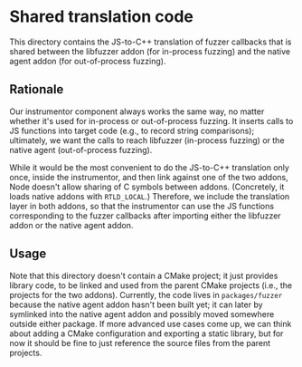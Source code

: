 # Shared translation code

This directory contains the JS-to-C++ translation of fuzzer callbacks that is
shared between the libfuzzer addon (for in-process fuzzing) and the native agent
addon (for out-of-process fuzzing).

## Rationale

Our instrumentor component always works the same way, no matter whether it's
used for in-process or out-of-process fuzzing. It inserts calls to JS functions
into target code (e.g., to record string comparisons); ultimately, we want the
calls to reach libfuzzer (in-process fuzzing) or the native agent
(out-of-process fuzzing).

While it would be the most convenient to do the JS-to-C++ translation only once,
inside the instrumentor, and then link against one of the two addons, Node
doesn't allow sharing of C symbols between addons. (Concretely, it loads native
addons with `RTLD_LOCAL`.) Therefore, we include the translation layer in both
addons, so that the instrumentor can use the JS functions corresponding to the
fuzzer callbacks after importing either the libfuzzer addon or the native agent
addon.

## Usage

Note that this directory doesn't contain a CMake project; it just provides
library code, to be linked and used from the parent CMake projects (i.e., the
projects for the two addons). Currently, the code lives in `packages/fuzzer`
because the native agent addon hasn't been built yet; it can later by symlinked
into the native agent addon and possibly moved somewhere outside either package.
If more advanced use cases come up, we can think about adding a CMake
configuration and exporting a static library, but for now it should be fine to
just reference the source files from the parent projects.
